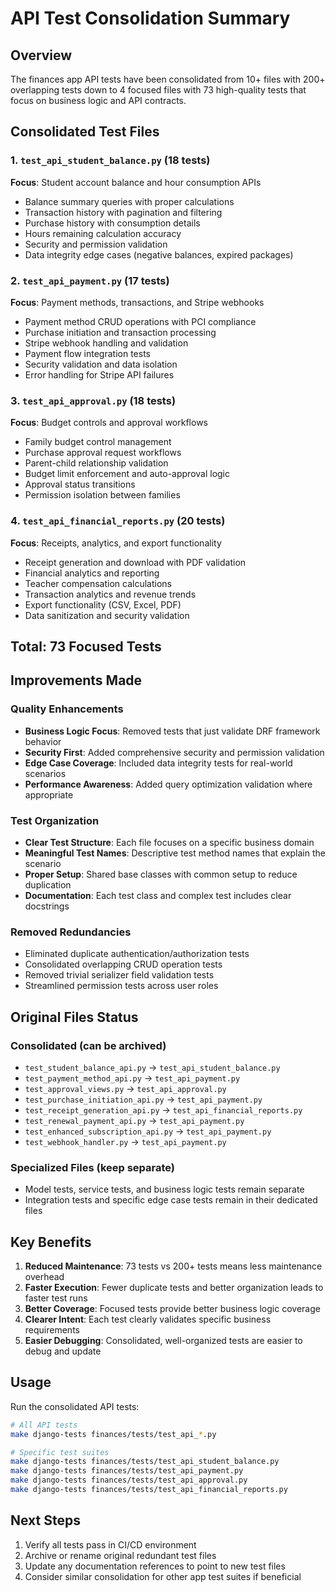 # API Test Consolidation Summary

## Overview
The finances app API tests have been consolidated from 10+ files with 200+ overlapping tests down to 4 focused files with 73 high-quality tests that focus on business logic and API contracts.

## Consolidated Test Files

### 1. `test_api_student_balance.py` (18 tests)
**Focus**: Student account balance and hour consumption APIs
- Balance summary queries with proper calculations
- Transaction history with pagination and filtering  
- Purchase history with consumption details
- Hours remaining calculation accuracy
- Security and permission validation
- Data integrity edge cases (negative balances, expired packages)

### 2. `test_api_payment.py` (17 tests)  
**Focus**: Payment methods, transactions, and Stripe webhooks
- Payment method CRUD operations with PCI compliance
- Purchase initiation and transaction processing
- Stripe webhook handling and validation
- Payment flow integration tests
- Security validation and data isolation
- Error handling for Stripe API failures

### 3. `test_api_approval.py` (18 tests)
**Focus**: Budget controls and approval workflows  
- Family budget control management
- Purchase approval request workflows
- Parent-child relationship validation
- Budget limit enforcement and auto-approval logic
- Approval status transitions
- Permission isolation between families

### 4. `test_api_financial_reports.py` (20 tests)
**Focus**: Receipts, analytics, and export functionality
- Receipt generation and download with PDF validation
- Financial analytics and reporting
- Teacher compensation calculations
- Transaction analytics and revenue trends
- Export functionality (CSV, Excel, PDF)
- Data sanitization and security validation

## Total: 73 Focused Tests

## Improvements Made

### Quality Enhancements
- **Business Logic Focus**: Removed tests that just validate DRF framework behavior
- **Security First**: Added comprehensive security and permission validation  
- **Edge Case Coverage**: Included data integrity tests for real-world scenarios
- **Performance Awareness**: Added query optimization validation where appropriate

### Test Organization
- **Clear Test Structure**: Each file focuses on a specific business domain
- **Meaningful Test Names**: Descriptive test method names that explain the scenario
- **Proper Setup**: Shared base classes with common setup to reduce duplication
- **Documentation**: Each test class and complex test includes clear docstrings

### Removed Redundancies
- Eliminated duplicate authentication/authorization tests
- Consolidated overlapping CRUD operation tests
- Removed trivial serializer field validation tests
- Streamlined permission tests across user roles

## Original Files Status

### Consolidated (can be archived)
- `test_student_balance_api.py` → `test_api_student_balance.py`
- `test_payment_method_api.py` → `test_api_payment.py`  
- `test_approval_views.py` → `test_api_approval.py`
- `test_purchase_initiation_api.py` → `test_api_payment.py`
- `test_receipt_generation_api.py` → `test_api_financial_reports.py`
- `test_renewal_payment_api.py` → `test_api_payment.py`
- `test_enhanced_subscription_api.py` → `test_api_payment.py`
- `test_webhook_handler.py` → `test_api_payment.py`

### Specialized Files (keep separate)
- Model tests, service tests, and business logic tests remain separate
- Integration tests and specific edge case tests remain in their dedicated files

## Key Benefits

1. **Reduced Maintenance**: 73 tests vs 200+ tests means less maintenance overhead
2. **Faster Execution**: Fewer duplicate tests and better organization leads to faster test runs
3. **Better Coverage**: Focused tests provide better business logic coverage
4. **Clearer Intent**: Each test clearly validates specific business requirements
5. **Easier Debugging**: Consolidated, well-organized tests are easier to debug and update

## Usage

Run the consolidated API tests:
```bash
# All API tests
make django-tests finances/tests/test_api_*.py

# Specific test suites
make django-tests finances/tests/test_api_student_balance.py
make django-tests finances/tests/test_api_payment.py  
make django-tests finances/tests/test_api_approval.py
make django-tests finances/tests/test_api_financial_reports.py
```

## Next Steps

1. Verify all tests pass in CI/CD environment
2. Archive or rename original redundant test files
3. Update any documentation references to point to new test files
4. Consider similar consolidation for other app test suites if beneficial